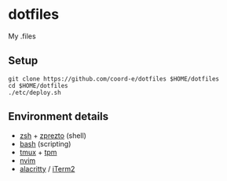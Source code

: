 # dotfiles

My .files

## Setup

```shell
git clone https://github.com/coord-e/dotfiles $HOME/dotfiles
cd $HOME/dotfiles
./etc/deploy.sh
```

## Environment details

- [zsh](http://www.zsh.org) + [zprezto](https://github.com/sorin-ionescu/prezto) (shell)
- [bash](https://www.gnu.org/software/bash/) (scripting)
- [tmux](http://tmux.github.io/) + [tpm](https://github.com/tmux-plugins/tpm)
- [nvim](https://neovim.io/)
- [alacritty](https://github.com/jwilm/alacritty) / [iTerm2](https://www.iterm2.com/)

